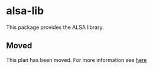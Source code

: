 # alsa-lib

This package provides the ALSA library.

## Moved

This plan has been moved. For more information see [here](https://github.com/habitat-sh/core-plans#additional-plans)
